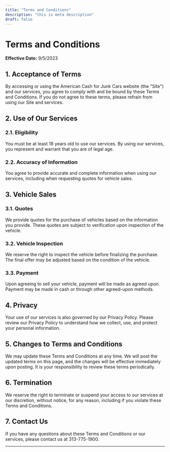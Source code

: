 ```yaml
---
title: "Terms and Conditions"
description: "this is meta description"
draft: false
---
```

# Terms and Conditions

**Effective Date:** 9/5/2023

## 1. Acceptance of Terms

By accessing or using the American Cash for Junk Cars website (the "Site") and our services, you agree to comply with and be bound by these Terms and Conditions. If you do not agree to these terms, please refrain from using our Site and services.

## 2. Use of Our Services

### 2.1. Eligibility

You must be at least 18 years old to use our services. By using our services, you represent and warrant that you are of legal age.

### 2.2. Accuracy of Information

You agree to provide accurate and complete information when using our services, including when requesting quotes for vehicle sales.

## 3. Vehicle Sales

### 3.1. Quotes

We provide quotes for the purchase of vehicles based on the information you provide. These quotes are subject to verification upon inspection of the vehicle.

### 3.2. Vehicle Inspection

We reserve the right to inspect the vehicle before finalizing the purchase. The final offer may be adjusted based on the condition of the vehicle.

### 3.3. Payment

Upon agreeing to sell your vehicle, payment will be made as agreed upon. Payment may be made in cash or through other agreed-upon methods.

## 4. Privacy

Your use of our services is also governed by our Privacy Policy. Please review our Privacy Policy to understand how we collect, use, and protect your personal information.

## 5. Changes to Terms and Conditions

We may update these Terms and Conditions at any time. We will post the updated terms on this page, and the changes will be effective immediately upon posting. It is your responsibility to review these terms periodically.

## 6. Termination

We reserve the right to terminate or suspend your access to our services at our discretion, without notice, for any reason, including if you violate these Terms and Conditions.

## 7. Contact Us

If you have any questions about these Terms and Conditions or our services, please contact us at 313-775-1900.

---